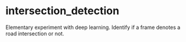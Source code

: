 # intersection_detection
Elementary experiment with deep learning. Identify if a frame denotes a road intersection or not.
